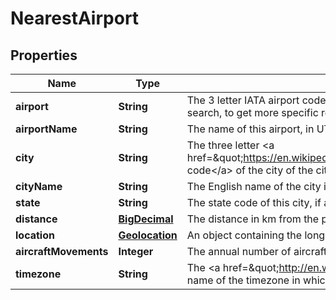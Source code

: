 
# NearestAirport

## Properties
Name | Type | Description | Notes
------------ | ------------- | ------------- | -------------
**airport** | **String** | The 3 letter IATA airport code of this given airport. You can use this as an input parameter for a low-fare flight search, to get more specific results than the city code, but inspiration search works best using the city code. | 
**airportName** | **String** | The name of this airport, in UTF-8 format | 
**city** | **String** | The three letter &lt;a href&#x3D;\&quot;https://en.wikipedia.org/wiki/International_Air_Transport_Association_airport_code\&quot;&gt;IATA code&lt;/a&gt; of the city of the city in which this airport is located. | 
**cityName** | **String** | The English name of the city in which this airport is located | 
**state** | **String** | The state code of this city, if applicable |  [optional]
**distance** | [**BigDecimal**](BigDecimal.md) | The distance in km from the point specified in the query, to this location | 
**location** | [**Geolocation**](Geolocation.md) |   An object containing the longitude and latitude of the given airport. | 
**aircraftMovements** | **Integer** | The annual number of aircraft movements at that airport. |  [optional]
**timezone** | **String** | The &lt;a href&#x3D;\&quot;http://en.wikipedia.org/wiki/List_of_tz_database_time_zones\&quot;&gt;Olson format&lt;/a&gt; name of the timezone in which this airport is located | 



